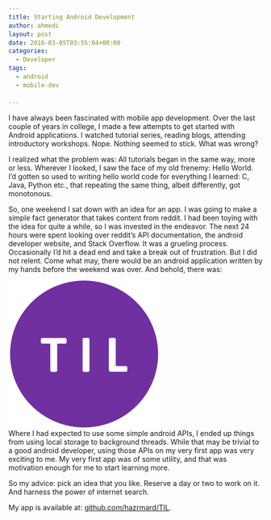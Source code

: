```yaml
---
title: Starting Android Development
author: ahmedi
layout: post
date: 2016-03-05T03:55:04+00:00
categories:
  - Developer
tags:
  - android
  - mobile-dev

---
```

I have always been fascinated with mobile app development. Over the last couple of years in college, I made a few attempts to get started with Android applications. I watched tutorial series, reading blogs, attending introductory workshops. Nope. Nothing seemed to stick. What was wrong?<!--more-->

I realized what the problem was: All tutorials began in the same way, more or less. Wherever I looked, I saw the face of my old frenemy: Hello World. I&#8217;d gotten so used to writing hello world code for everything I learned: C, Java, Python etc., that repeating the same thing, albeit differently, got monotonous.

So, one weekend I sat down with an idea for an app. I was going to make a simple fact generator that takes content from reddit. I had been toying with the idea for quite a while, so I was invested in the endeavor. The next 24 hours were spent looking over reddit&#8217;s API documentation, the android developer website, and Stack Overflow. It was a grueling process. Occasionally I&#8217;d hit a dead end and take a break out of frustration. But I did not relent. Come what may, there would be an android application written by my hands before the weekend was over. And behold, there was:  

![TIL - icon](/img/wp-content/til.png)  
Where I had expected to use some simple android APIs, I ended up things from using local storage to background threads. While that may be trivial to a good android developer, using those APIs on my very first app was very exciting to me. My very first app was of some utility, and that was motivation enough for me to start learning more.

So my advice: pick an idea that you like. Reserve a day or two to work on it. And harness the power of internet search.

My app is available at: <a href="https://github.com/hazrmard/TIL" target="_blank">github.com/hazrmard/TIL</a>.
